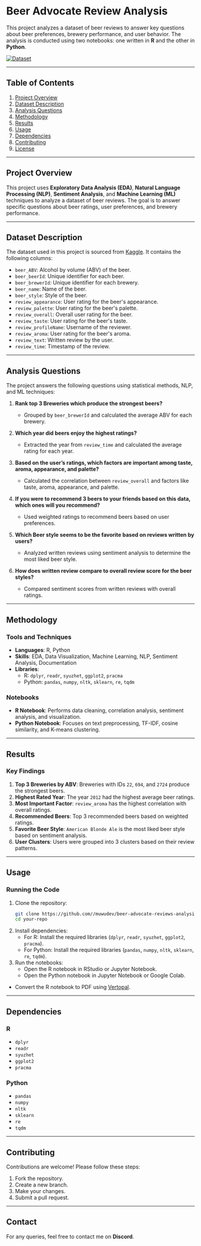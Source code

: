 # Beer Advocate Review Analysis

This project analyzes a dataset of beer reviews to answer key questions about beer preferences, brewery performance, and user behavior. The analysis is conducted using two notebooks: one written in **R** and the other in **Python**.

[![Dataset](https://img.shields.io/badge/Dataset-Kaggle-blue)](https://www.kaggle.com/datasets/thedevastator/1-5-million-beer-reviews-from-beer-advocate)

---

## Table of Contents
1. [Project Overview](#project-overview)
2. [Dataset Description](#dataset-description)
3. [Analysis Questions](#analysis-questions)
4. [Methodology](#methodology)
5. [Results](#results)
6. [Usage](#usage)
7. [Dependencies](#dependencies)
8. [Contributing](#contributing)
9. [License](#license)

---

## Project Overview

This project uses **Exploratory Data Analysis (EDA)**, **Natural Language Processing (NLP)**, **Sentiment Analysis**, and **Machine Learning (ML)** techniques to analyze a dataset of beer reviews. The goal is to answer specific questions about beer ratings, user preferences, and brewery performance.

---

## Dataset Description

The dataset used in this project is sourced from [Kaggle](https://www.kaggle.com/datasets/thedevastator/1-5-million-beer-reviews-from-beer-advocate). It contains the following columns:
- `beer_ABV`: Alcohol by volume (ABV) of the beer.
- `beer_beerId`: Unique identifier for each beer.
- `beer_brewerId`: Unique identifier for each brewery.
- `beer_name`: Name of the beer.
- `beer_style`: Style of the beer.
- `review_appearance`: User rating for the beer's appearance.
- `review_palette`: User rating for the beer's palette.
- `review_overall`: Overall user rating for the beer.
- `review_taste`: User rating for the beer's taste.
- `review_profileName`: Username of the reviewer.
- `review_aroma`: User rating for the beer's aroma.
- `review_text`: Written review by the user.
- `review_time`: Timestamp of the review.

---

## Analysis Questions

The project answers the following questions using statistical methods, NLP, and ML techniques:

1. **Rank top 3 Breweries which produce the strongest beers?**  
   - Grouped by `beer_brewerId` and calculated the average ABV for each brewery.

2. **Which year did beers enjoy the highest ratings?**  
   - Extracted the year from `review_time` and calculated the average rating for each year.

3. **Based on the user’s ratings, which factors are important among taste, aroma, appearance, and palette?**  
   - Calculated the correlation between `review_overall` and factors like taste, aroma, appearance, and palette.

4. **If you were to recommend 3 beers to your friends based on this data, which ones will you recommend?**  
   - Used weighted ratings to recommend beers based on user preferences.

5. **Which Beer style seems to be the favorite based on reviews written by users?**  
   - Analyzed written reviews using sentiment analysis to determine the most liked beer style.

6. **How does written review compare to overall review score for the beer styles?**  
   - Compared sentiment scores from written reviews with overall ratings.

---

## Methodology

### Tools and Techniques
- **Languages**: R, Python
- **Skills**: EDA, Data Visualization, Machine Learning, NLP, Sentiment Analysis, Documentation
- **Libraries**:
  - R: `dplyr`, `readr`, `syuzhet`, `ggplot2`, `pracma`
  - Python: `pandas`, `numpy`, `nltk`, `sklearn`, `re`, `tqdm`

### Notebooks
- **R Notebook**: Performs data cleaning, correlation analysis, sentiment analysis, and visualization.
- **Python Notebook**: Focuses on text preprocessing, TF-IDF, cosine similarity, and K-means clustering.

---

## Results

### Key Findings
1. **Top 3 Breweries by ABV**: Breweries with IDs `22`, `694`, and `2724` produce the strongest beers.
2. **Highest Rated Year**: The year `2012` had the highest average beer ratings.
3. **Most Important Factor**: `review_aroma` has the highest correlation with overall ratings.
4. **Recommended Beers**: Top 3 recommended beers based on weighted ratings.
5. **Favorite Beer Style**: `American Blonde Ale` is the most liked beer style based on sentiment analysis.
6. **User Clusters**: Users were grouped into 3 clusters based on their review patterns.

---

## Usage

### Running the Code
1. Clone the repository:
   ```bash
   git clone https://github.com//muwudev/beer-advocate-reviews-analysis.git
   cd your-repo
   ```
2. Install dependencies:
   - For R: Install the required libraries (`dplyr`, `readr`, `syuzhet`, `ggplot2`, `pracma`).
   - For Python: Install the required libraries (`pandas`, `numpy`, `nltk`, `sklearn`, `re`, `tqdm`).
3. Run the notebooks:
   - Open the R notebook in RStudio or Jupyter Notebook.
   - Open the Python notebook in Jupyter Notebook or Google Colab.

- Convert the R notebook to PDF using [Vertopal](https://www.vertopal.com/en/convert/rmd-to-pdf).

---

## Dependencies

### R
- `dplyr`
- `readr`
- `syuzhet`
- `ggplot2`
- `pracma`

### Python
- `pandas`
- `numpy`
- `nltk`
- `sklearn`
- `re`
- `tqdm`

---

## Contributing

Contributions are welcome! Please follow these steps:
1. Fork the repository.
2. Create a new branch.
3. Make your changes.
4. Submit a pull request.

---

## Contact

For any queries, feel free to contact me on **Discord**.
